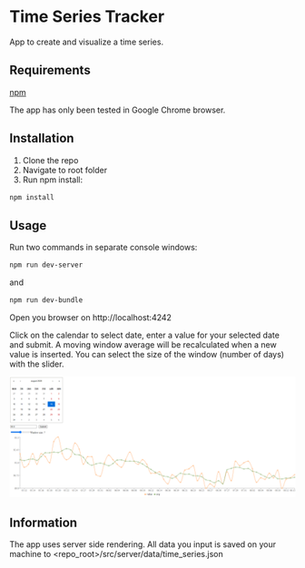 # Time Series Tracker

App to create and visualize a time series.

## Requirements

[npm](https://www.npmjs.com/get-npm)

The app has only been tested in Google Chrome browser.

## Installation

1. Clone the repo
2. Navigate to root folder
3. Run npm install:

```bash
npm install
```

## Usage

Run two commands in separate console windows:

```bash
npm run dev-server
```

and

```bash
npm run dev-bundle
```

Open you browser on http://localhost:4242

Click on the calendar to select date, enter a value for your selected date and submit. A moving window average will be recalculated when a new value is inserted. You can select the size of the window (number of days) with the slider.

![Example](example.png)

## Information

The app uses server side rendering. All data you input is saved on your machine to <repo_root>/src/server/data/time_series.json
